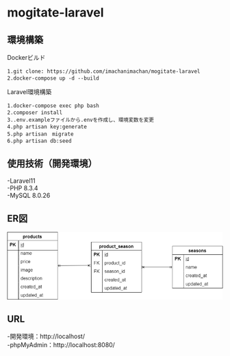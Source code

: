 # mogitate-laravel
## 環境構築
Dockerビルド

    1.git clone: https://github.com/imachanimachan/mogitate-laravel
    2.docker-compose up -d --build  

Laravel環境構築

    1.docker-compose exec php bash  
    2.composer install  
    3..env.exampleファイルから.envを作成し、環境変数を変更  
    4.php artisan key:generate  
    5.php artisan　migrate  
    6.php artisan db:seed
## 使用技術（開発環境）
-Laravel11  
-PHP 8.3.4  
-MySQL 8.0.26

## ER図
![](ER.png)
## URL
-開発環境：http://localhost/  
-phpMyAdmin：http://localhost:8080/
